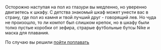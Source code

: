 Осторожно наступая на пол из глазури вы медленно, но уверенно двигаетесь к шкафу. 
С детства знакомый шкаф может унести вас в страну, где пол из камня и твой лучший друг - говорящий лев. 
Но чуда не произошло, то ли компот был слишком крепок, но в шкафу были толко пустые коробки от зефира, страрые футбольные бутсы Nike и 
маска для плавания. 

По случаю вы решили [пойти поплавать](russian/go-to-swim/go-to-swim.md)